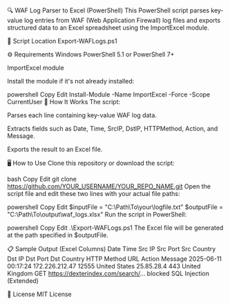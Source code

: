 🔍 WAF Log Parser to Excel (PowerShell)
This PowerShell script parses key-value log entries from WAF (Web Application Firewall) log files and exports structured data to an Excel spreadsheet using the ImportExcel module.

📁 Script Location
Export-WAFLogs.ps1

⚙️ Requirements
Windows PowerShell 5.1 or PowerShell 7+

ImportExcel module

Install the module if it's not already installed:

powershell
Copy
Edit
Install-Module -Name ImportExcel -Force -Scope CurrentUser
📜 How It Works
The script:

Parses each line containing key-value WAF log data.

Extracts fields such as Date, Time, SrcIP, DstIP, HTTPMethod, Action, and Message.

Exports the result to an Excel file.

🖥️ How to Use
Clone this repository or download the script:

bash
Copy
Edit
git clone https://github.com/YOUR_USERNAME/YOUR_REPO_NAME.git
Open the script file and edit these two lines with your actual file paths:

powershell
Copy
Edit
$inputFile = "C:\Path\To\your\logfile.txt"
$outputFile = "C:\Path\To\output\waf_logs.xlsx"
Run the script in PowerShell:

powershell
Copy
Edit
.\Export-WAFLogs.ps1
The Excel file will be generated at the path specified in $outputFile.

📋 Sample Output (Excel Columns)
Date	Time	Src IP	Src Port	Src Country	Dst IP	Dst Port	Dst Country	HTTP Method	URL	Action	Message
2025-06-11	00:17:24	172.226.212.47	12555	United States	25.85.28.4	443	United Kingdom	GET	https://dexterindex.com/search/...	blocked	SQL Injection (Extended)

📂 License
MIT License

